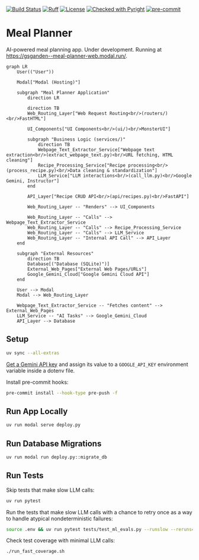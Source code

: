 [![Build Status](https://github.com/gsganden/meal_planner/actions/workflows/ci_cd.yml/badge.svg)](https://github.com/gsganden/meal_planner/actions/workflows/ci_cd.yml)
[![Ruff](https://img.shields.io/endpoint?url=https://raw.githubusercontent.com/astral-sh/ruff/main/assets/badge/v2.json)](https://github.com/astral-sh/ruff)
[![License](https://img.shields.io/badge/License-Apache_2.0-blue.svg)](https://opensource.org/licenses/Apache-2.0)
[![Checked with Pyright](https://img.shields.io/badge/type_checked-pyright-blue)](https://github.com/microsoft/pyright)
[![pre-commit](https://img.shields.io/badge/pre--commit-enabled-brightgreen?logo=pre-commit)](https://github.com/pre-commit/pre-commit)

# Meal Planner

AI-powered meal planning app. Under development. Running at https://gsganden--meal-planner-web.modal.run/.


```mermaid
graph LR
    User(("User"))

    Modal["Modal (Hosting)"]

    subgraph "Meal Planner Application"
        direction LR

        direction TB
        Web_Routing_Layer["Web Request Routing<br/>(routers/)<br/>FastHTML"]
        
        UI_Components["UI Components<br/>(ui/)<br/>MonsterUI"]

        subgraph "Business Logic (services/)"
            direction TB
            Webpage_Text_Extractor_Service["Webpage text extraction<br/>(extract_webpage_text.py)<br/>URL fetching, HTML cleaning"]
            Recipe_Processing_Service["Recipe processing<br/>(process_recipe.py)<br/>Data cleaning & standardization"]
            LLM_Service["LLM interactions<br/>(call_llm.py)<br/>Google Gemini, Instructor"]
        end

        API_Layer["Recipe CRUD API<br/>(api/recipes.py)<br/>FastAPI"]

        Web_Routing_Layer -- "Renders" --> UI_Components
        
        Web_Routing_Layer -- "Calls" --> Webpage_Text_Extractor_Service
        Web_Routing_Layer -- "Calls" --> Recipe_Processing_Service
        Web_Routing_Layer -- "Calls" --> LLM_Service
        Web_Routing_Layer -- "Internal API Call" --> API_Layer
    end

    subgraph "External Resources"
        direction TB
        Database[("Database (SQLite)")]
        External_Web_Pages["External Web Pages/URLs"]
        Google_Gemini_Cloud["Google Gemini Cloud API"]
    end

    User --> Modal
    Modal --> Web_Routing_Layer

    Webpage_Text_Extractor_Service -- "Fetches content" --> External_Web_Pages
    LLM_Service -- "AI Tasks" --> Google_Gemini_Cloud
    API_Layer --> Database
```

## Setup

```bash
uv sync --all-extras
```

[Get a Gemini API key](https://aistudio.google.com/apikey) and assign its value to a `GOOGLE_API_KEY` environment variable inside a dotenv file.

Install pre-commit hooks:

```bash
pre-commit install --hook-type pre-push -f
```

## Run App Locally

```bash
uv run modal serve deploy.py
```

## Run Database Migrations

```bash
uv run modal run deploy.py::migrate_db
```

## Run Tests

Skip tests that make slow LLM calls:

```bash
uv run pytest
```

Run the tests that make slow LLM calls with a chance to retry once as a way to handle atypical nondeterministic failures:

```bash
source .env && uv run pytest tests/test_ml_evals.py --runslow --reruns=1
```

Check test coverage with minimal LLM calls:

```bash
./run_fast_coverage.sh
```
